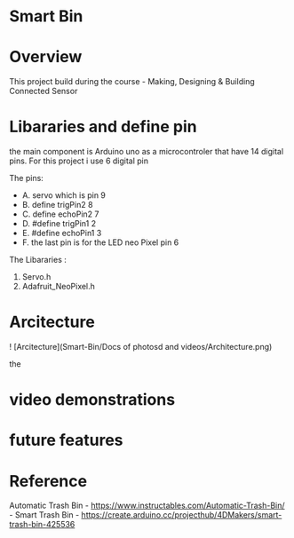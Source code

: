 
# Smart Bin


# Overview 

This project build during the course - Making, Designing & Building Connected Sensor

# Libararies and define pin 

the main component is Arduino uno as a microcontroler that have 14 digital pins.
For this project i use 6 digital pin 

The pins: 
+ A. servo which is pin 9
+ B. define trigPin2 8
+ C. define echoPin2 7
+ D. #define trigPin1 2
+ E. #define echoPin1 3
+ F. the last pin is for the LED neo Pixel pin 6

The Libararies : 
1. Servo.h
2. Adafruit_NeoPixel.h




# Arcitecture 
! [Arcitecture](Smart-Bin/Docs of photosd and videos/Architecture.png)

the
# video demonstrations


# future features
# Reference 

Automatic Trash Bin - https://www.instructables.com/Automatic-Trash-Bin/ - 
Smart Trash Bin - https://create.arduino.cc/projecthub/4DMakers/smart-trash-bin-425536
